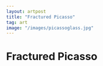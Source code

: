 ```yaml
---
layout: artpost
title: "Fractured Picasso"
tag: art
image: "/images/picassoglass.jpg"
---
```


# Fractured Picasso  